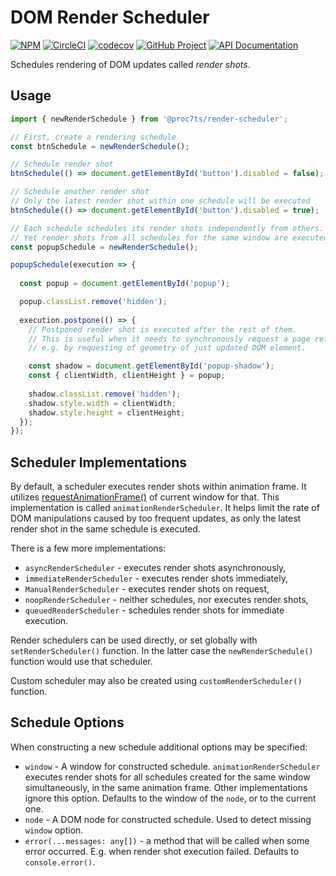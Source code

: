 DOM Render Scheduler 
====================

[![NPM][npm-image]][npm-url]
[![CircleCI][ci-image]][ci-url]
[![codecov][codecov-image]][codecov-url]
[![GitHub Project][github-image]][github-url]
[![API Documentation][api-docs-image]][api-docs-url]

Schedules rendering of DOM updates called _render shots_.

[npm-image]: https://img.shields.io/npm/v/@proc7ts/render-scheduler.svg?logo=npm
[npm-url]: https://www.npmjs.com/package/@proc7ts/render-scheduler
[ci-image]: https://img.shields.io/circleci/build/github/proc7ts/render-scheduler?logo=circleci
[ci-url]: https://circleci.com/gh/proc7ts/render-scheduler
[codecov-image]: https://codecov.io/gh/proc7ts/render-scheduler/branch/master/graph/badge.svg
[codecov-url]: https://codecov.io/gh/proc7ts/render-scheduler
[github-image]: https://img.shields.io/static/v1?logo=github&label=GitHub&message=project&color=informational
[github-url]: https://github.com/proc7ts/render-scheduler
[api-docs-image]: https://img.shields.io/static/v1?logo=typescript&label=API&message=docs&color=informational
[api-docs-url]: https://proc7ts.github.io/render-scheduler/index.html


Usage
-----

```typescript
import { newRenderSchedule } from '@proc7ts/render-scheduler';

// First, create a rendering schedule
const btnSchedule = newRenderSchedule();

// Schedule render shot
btnSchedule(() => document.getElementById('button').disabled = false);

// Schedule another render shot
// Only the latest render shot within one schedule will be executed 
btnSchedule(() => document.getElementById('button').disabled = true);

// Each schedule schedules its render shots independently from others.
// Yet render shots from all schedules for the same window are executed in the same animation frame.
const popupSchedule = newRenderSchedule();

popupSchedule(execution => {
  
  const popup = document.getElementById('popup');

  popup.classList.remove('hidden');
  
  execution.postpone(() => {
    // Postponed render shot is executed after the rest of them.
    // This is useful when it needs to synchronously request a page reflow,
    // e.g. by requesting of geometry of just updated DOM element.  

    const shadow = document.getElementById('popup-shadow');
    const { clientWidth, clientHeight } = popup;
    
    shadow.classList.remove('hidden');
    shadow.style.width = clientWidth;
    shadow.style.height = clientHeight;
  });
});
```


Scheduler Implementations
-------------------------

By default, a scheduler executes render shots within animation frame. It utilizes [requestAnimationFrame()]
of current window for that. This implementation is called `animationRenderScheduler`. It helps limit the rate
of DOM manipulations caused by too frequent updates, as only the latest render shot in the same schedule is executed.

There is a few more implementations:

- `asyncRenderScheduler` - executes render shots asynchronously,
- `immediateRenderScheduler` - executes render shots immediately,
- `ManualRenderScheduler` - executes render shots on request,
- `noopRenderScheduler` - neither schedules, nor executes render shots,
- `queuedRenderScheduler` - schedules render shots for immediate execution. 

Render schedulers can be used directly, or set globally with `setRenderScheduler()` function. In the latter case
the `newRenderSchedule()` function would use that scheduler.

Custom scheduler may also be created using `customRenderScheduler()` function.

[requestAnimationFrame()]: https://developer.mozilla.org/en-US/docs/Web/API/window/requestAnimationFrame


Schedule Options
----------------

When constructing a new schedule additional options may be specified:

- `window` - A window for constructed schedule.
  `animationRenderScheduler` executes render shots for all schedules created for the same window simultaneously,
  in the same animation frame.
  Other implementations ignore this option.
  Defaults to the window of the `node`, or to the current one.
- `node` - A DOM node for constructed schedule.
  Used to detect missing `window` option.
- `error(...messages: any[])` - a method that will be called when some error occurred.
  E.g. when render shot execution failed.
  Defaults to `console.error()`.   

